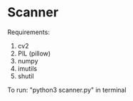 # Scanner

Requirements:
  1) cv2
  2) PIL (pillow)
  3) numpy
  4) imutils
  5) shutil
  
 To run: "python3 scanner.py" in terminal

